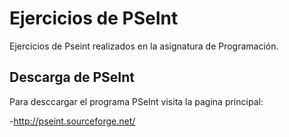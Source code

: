 # Ejercicios de PSeInt

Ejercicios de Pseint realizados en la asignatura de Programación.

## Descarga de PSeInt

Para desccargar el programa PSeInt visita la pagina principal:

-http://pseint.sourceforge.net/
